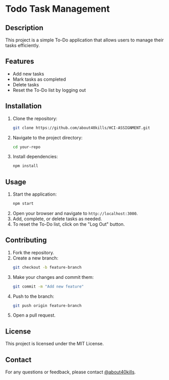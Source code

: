 # Todo Task Management

## Description
This project is a simple To-Do application that allows users to manage their tasks efficiently.

## Features
- Add new tasks
- Mark tasks as completed
- Delete tasks
- Reset the To-Do list by logging out

## Installation
1. Clone the repository:
    ```bash
    git clone https://github.com/about40kills/HCI-ASSIGNMENT.git
    ```
2. Navigate to the project directory:
    ```bash
    cd your-repo
    ```
3. Install dependencies:
    ```bash
    npm install
    ```

## Usage
1. Start the application:
    ```bash
    npm start
    ```
2. Open your browser and navigate to `http://localhost:3000`.
3. Add, complete, or delete tasks as needed.
4. To reset the To-Do list, click on the "Log Out" button.

## Contributing
1. Fork the repository.
2. Create a new branch:
    ```bash
    git checkout -b feature-branch
    ```
3. Make your changes and commit them:
    ```bash
    git commit -m "Add new feature"
    ```
4. Push to the branch:
    ```bash
    git push origin feature-branch
    ```
5. Open a pull request.

## License
This project is licensed under the MIT License.

## Contact
For any questions or feedback, please contact [@about40kills](mailto:opokudavis141@gmail.com).